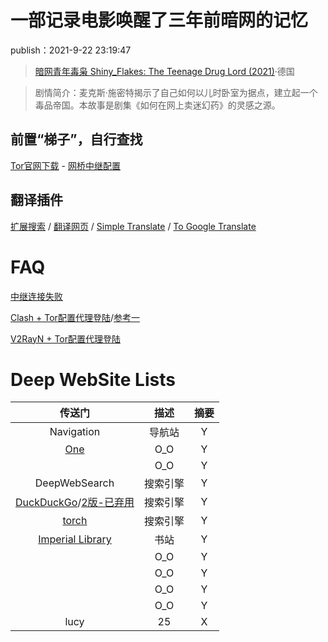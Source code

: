 # 一部记录电影唤醒了三年前暗网的记忆

publish：2021-9-22 23:19:47

> [暗网青年毒枭 Shiny_Flakes: The Teenage Drug Lord (2021)](https://www.dandanzan.cc/dianying/90037.html)·德国

> 剧情简介：麦克斯·施密特揭示了自己如何以儿时卧室为据点，建立起一个毒品帝国。本故事是剧集《如何在网上卖迷幻药》的灵感之源。

## 前置“梯子”，自行查找

[Tor官网下载](https://www.torproject.org/zh-CN/download/languages/) - [网桥中继配置](https://bridges.torproject.org/bridges)

## 翻译插件

[扩展搜索](https://addons.mozilla.org/zh-CN/firefox/search/?q=gTranslator) / [翻译网页](https://addons.mozilla.org/zh-CN/firefox/addon/traduzir-paginas-web/?utm_source=addons.mozilla.org&utm_medium=referral&utm_content=search) / [Simple Translate](https://addons.mozilla.org/zh-CN/firefox/addon/simple-translate/?utm_source=addons.mozilla.org&utm_medium=referral&utm_content=search) / [To Google Translate](https://addons.mozilla.org/zh-CN/firefox/addon/to-google-translate/?utm_source=addons.mozilla.org&utm_medium=referral&utm_content=search)

# FAQ

[中继连接失败](https://support.torproject.org/zh-CN/connecting/connecting-2/)

[Clash + Tor配置代理登陆](https://fanqiang.info/archives/vpn-tor-ssr-v2ray-clash.html#comment-31)/[参考一](https://limbopro.com/archives/torproject.html)

[V2RayN + Tor配置代理登陆](https://github.com/2dust/v2rayN/issues/360)

# Deep WebSite Lists

| 传送门 | 描述 | 摘要 |
|:---:|:---:|:---:|
| Navigation | 导航站 | Y |
| [One](http://torlinkbgs6aabns.onion/) | O_O | Y |
| []() | O_O | Y |
| DeepWebSearch | 搜索引擎 | Y |
| [DuckDuckGo](https://duckduckgogg42xjoc72x3sjasowoarfbgcmvfimaftt6twagswzczad.onion/)/[2版-已弃用](https://3g2upl4pq6kufc4m.onion/) | 搜索引擎 | Y |
| [torch](http://xmh57jrknzkhv6y3ls3ubitzfqnkrwxhopf5aygthi7d6rplyvk3noyd.onion/cgi-bin/omega/omega) | 搜索引擎 | Y |
| [Imperial Library](http://kx5thpx2olielkihfyo4jgjqfb7zx7wxr3sd4xzt26ochei4m6f7tayd.onion/) | 书站 | Y |
| []() | O_O | Y |
| []() | O_O | Y |
| []() | O_O | Y |
| []() | O_O | Y |
| lucy | 25 | X |


